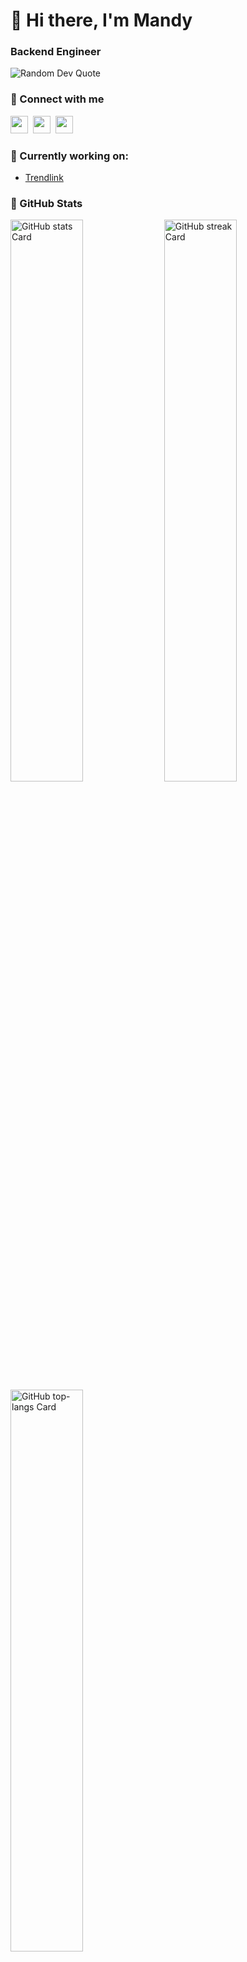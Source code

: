 <div id="toc">
  <ul align="left" style="list-style: none">
    <summary>
      <h1>
        👋 Hi there, I'm Mandy
      </h1>
    </summary>
  </ul>
</div>
<h3 align="left">Backend Engineer</h3>
<div align="left">
  <img src="https://quotes-github-readme.vercel.app/api?type=horizontal&theme=nord" alt="Random Dev Quote"/>
</div>
<h3 align="left">🤝 Connect with me</h3>
<p align="left">
<a href="mailto:ms.mandy610425@gmail.com" target="_blank"><img src="https://img.shields.io/badge/Gmail-D14836?style=flat-square&logo=gmail&logoColor=white" height="28" style="margin-right: 4px"></a>
<a href="https://linkedin.com/in/sing-yi-chen" target="_blank"><img src="https://img.shields.io/badge/LinkedIn-0077B5?style=flat-square&logo=linkedin&logoColor=white" height="28" style="margin-right: 4px"></a>
<a href="https://github.com/singyichen" target="_blank"><img src="https://img.shields.io/badge/GitHub-100000?style=flat-square&logo=github&logoColor=white&" height="28" style="margin-right: 4px"></a>
</p>

**<h3 align="left"> 🔭 Currently working on:</h3>**
- [Trendlink](https://www.trendlink.com.tw/)

**<h3 align="left"> 📑 GitHub Stats</h3>**
<p align="left">
  <img width="48%" src="https://github-readme-stats.vercel.app/api?username=singyichen&theme=react&hide_title=false&hide_rank=false&show_icons=true&include_all_commits=true&count_private=true&line_height=23" alt="GitHub stats Card" />
  <img width="48%" src="https://github-readme-streak-stats.herokuapp.com/?user=singyichen&theme=react&hide_border=false" alt="GitHub streak Card" />
  <img width="48%" src="https://github-readme-stats.vercel.app/api/top-langs/?username=singyichen&rank_icon=github&theme=react&hide_title=false&layout=compact&langs_count=6&hide_progress=false&card_width=400" alt="GitHub top-langs Card" />
</p>

**<h3 align="left"> 📌 Skills</h3>**

**Languages**
<div style="display: flex; flex-wrap: wrap; gap: 12px; justify-content: left;">
<img src="https://skillicons.dev/icons?i=js,ts,python" height="48" alt="Programming Languages" />
</div>

**Backend & Frameworks**
<div style="display: flex; flex-wrap: wrap; gap: 12px; justify-content: left;">
<img src="https://skillicons.dev/icons?i=nodejs,express,nestjs,django" height="48" alt="Backend Technologies" />
</div>

**Frontend & Frameworks**
<div style="display: flex; flex-wrap: wrap; gap: 12px; justify-content: left;">
<img src="https://skillicons.dev/icons?i=html,css,react,vue,figma" height="48" alt="Frontend Technologies" />
</div>

**Databases**
<div style="display: flex; flex-wrap: wrap; gap: 12px; justify-content: left;">
<img src="https://skillicons.dev/icons?i=mongodb,mysql,postgresql,redis,sqlite" height="48" alt="Databases" />
</div>

**DevOps & Tools**
<div style="display: flex; flex-wrap: wrap; gap: 12px; justify-content: left;">
<img src="https://skillicons.dev/icons?i=docker,kubernetes,nginx,gcp,git,linux,bash" height="48" alt="DevOps Tools" />
</div>

**Testing**
<div style="display: flex; flex-wrap: wrap; gap: 12px; justify-content: left;">
<img src="https://skillicons.dev/icons?i=jest,cypress" height="48" alt="Testing Tools" />
</div>



